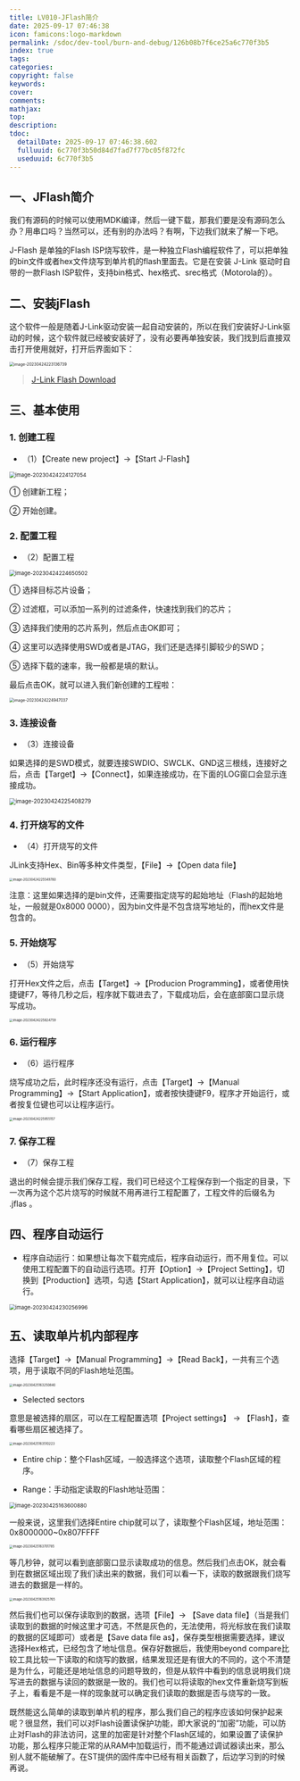 ```yaml
---
title: LV010-JFlash简介
date: 2025-09-17 07:46:38
icon: famicons:logo-markdown
permalink: /sdoc/dev-tool/burn-and-debug/126b08b7f6ce25a6c770f3b5
index: true
tags:
categories:
copyright: false
keywords:
cover:
comments:
mathjax:
top:
description:
tdoc:
  detailDate: 2025-09-17 07:46:38.602
  fulluuid: 6c770f3b50d84d7fad7f77bc05f872fc
  useduuid: 6c770f3b5
---
```


<!-- more -->

## 一、JFlash简介

我们有源码的时候可以使用MDK编译，然后一键下载，那我们要是没有源码怎么办？用串口吗？当然可以，还有别的办法吗？有啊，下边我们就来了解一下吧。

J-Flash 是单独的Flash ISP烧写软件，是一种独立Flash编程软件了，可以把单独的bin文件或者hex文件烧写到单片机的flash里面去。它是在安装 J-Link 驱动时自带的一款Flash ISP软件，支持bin格式、hex格式、srec格式（Motorola的）。

## 二、安装jFlash

这个软件一般是随着J-Link驱动安装一起自动安装的，所以在我们安装好J-Link驱动的时候，这个软件就已经被安装好了，没有必要再单独安装，我们找到后直接双击打开使用就好，打开后界面如下：

<img src="./LV010-JFlash简介/img/image-20230424223136739.png" alt="image-20230424223136739" style="zoom: 50%;" />

>[J-Link Flash Download](https://www.segger.com/products/debug-probes/j-link/technology/flash-download/)

## 三、基本使用

### 1. 创建工程

- （1）【Create new project】&rarr;【Start J-Flash】

<img src="./LV010-JFlash简介/img/image-20230424224127054.png" alt="image-20230424224127054" style="zoom: 67%;" />

① 创建新工程；

② 开始创建。

### 2. 配置工程

- （2）配置工程

<img src="./LV010-JFlash简介/img/image-20230424224650502.png" alt="image-20230424224650502" style="zoom: 67%;" />

① 选择目标芯片设备；

② 过滤框，可以添加一系列的过滤条件，快速找到我们的芯片；

③ 选择我们使用的芯片系列，然后点击OK即可；

④ 这里可以选择使用SWD或者是JTAG，我们还是选择引脚较少的SWD；

⑤ 选择下载的速率，我一般都是填的默认。

最后点击OK，就可以进入我们新创建的工程啦：

<img src="./LV010-JFlash简介/img/image-20230424224947037.png" alt="image-20230424224947037" style="zoom: 50%;" />

### 3. 连接设备

- （3）连接设备

如果选择的是SWD模式，就要连接SWDIO、SWCLK、GND这三根线，连接好之后，点击【Target】&rarr;【Connect】，如果连接成功，在下面的LOG窗口会显示连接成功。

<img src="./LV010-JFlash简介/img/image-20230424225408279.png" alt="image-20230424225408279" style="zoom: 70%;" />

### 4. 打开烧写的文件

- （4）打开烧写的文件

JLink支持Hex、Bin等多种文件类型，【File】&rarr;【Open data file】

<img src="./LV010-JFlash简介/img/image-20230424225549780.png" alt="image-20230424225549780" style="zoom: 40%;" />

注意：这里如果选择的是bin文件，还需要指定烧写的起始地址（Flash的起始地址，一般就是0x8000 0000），因为bin文件是不包含烧写地址的，而hex文件是包含的。

### 5. 开始烧写

- （5）开始烧写

打开Hex文件之后，点击【Target】&rarr;【Producion Programming】，或者使用快捷键F7，等待几秒之后，程序就下载进去了，下载成功后，会在底部窗口显示烧写成功。

<img src="./LV010-JFlash简介/img/image-20230424225824759.png" alt="image-20230424225824759" style="zoom: 40%;" />

### 6. 运行程序

- （6）运行程序

烧写成功之后，此时程序还没有运行，点击【Target】&rarr;【Manual Programming】&rarr;【Start Application】，或者按快捷键F9，程序才开始运行，或者按复位键也可以让程序运行。

<img src="./LV010-JFlash简介/img/image-20230424225955157.png" alt="image-20230424225955157" style="zoom: 40%;" />

### 7. 保存工程

- （7）保存工程

退出的时候会提示我们保存工程，我们可已经这个工程保存到一个指定的目录，下一次再为这个芯片烧写的时候就不用再进行工程配置了，工程文件的后缀名为 .jflas 。

## 四、程序自动运行

- 程序自动运行：如果想让每次下载完成后，程序自动运行，而不用复位。可以使用工程配置下的自动运行选项。打开【Option】&rarr;【Project Setting】，切换到【Production】选项，勾选【Start Application】，就可以让程序自动运行。

<img src="./LV010-JFlash简介/img/image-20230424230256996.png" alt="image-20230424230256996" style="zoom: 67%;" />

## 五、读取单片机内部程序

选择【Target】&rarr;【Manual Programming】&rarr;【Read Back】，一共有三个选项，用于读取不同的Flash地址范围。

<img src="./LV010-JFlash简介/img/image-20230425163250840.png" alt="image-20230425163250840" style="zoom: 40%;" />

- Selected sectors

意思是被选择的扇区，可以在工程配置选项【Project settings】 &rarr; 【Flash】，查看哪些扇区被选择了。

<img src="./LV010-JFlash简介/img/image-20230425163510223.png" alt="image-20230425163510223" style="zoom: 40%;" />

- Entire chip：整个Flash区域，一般选择这个选项，读取整个Flash区域的程序。

- Range：手动指定读取的Flash地址范围：

<img src="./LV010-JFlash简介/img/image-20230425163600880.png" alt="image-20230425163600880" style="zoom: 67%;" />

一般来说，这里我们选择Entire chip就可以了，读取整个Flash区域，地址范围：0x8000000~0x807FFFF

<img src="./LV010-JFlash简介/img/image-20230425163701785.png" alt="image-20230425163701785" style="zoom: 40%;" />

等几秒钟，就可以看到底部窗口显示读取成功的信息。然后我们点击OK，就会看到在数据区域出现了我们读出来的数据，我们可以看一下，读取的数据跟我们烧写进去的数据是一样的。

<img src="./LV010-JFlash简介/img/image-20230425163925765.png" alt="image-20230425163925765" style="zoom: 40%;" />

然后我们也可以保存读取到的数据，选项【File】&rarr; 【Save data file】（当是我们读取到的数据的时候这里才可选，不然是灰色的，无法使用，将光标放在我们读取的数据的区域即可）或者是【Save data file as】，保存类型根据需要选择，建议选择Hex格式，已经包含了地址信息。保存好数据后，我使用beyond compare比较工具比较一下读取的和烧写的数据，结果发现还是有很大的不同的，这个不清楚是为什么，可能还是地址信息的问题导致的，但是从软件中看到的信息说明我们烧写进去的数据与读回的数据是一致的。我们也可以将读取的hex文件重新烧写到板子上，看看是不是一样的现象就可以确定我们读取的数据是否与烧写的一致。

既然能这么简单的读取到单片机的程序，那么我们自己的程序应该如何保护起来呢？很显然，我们可以对Flash设置读保护功能，即大家说的“加密”功能，可以防止对Flash的非法访问，这里的加密是针对整个Flash区域的，如果设置了读保护功能，那么程序只能正常的从RAM中加载运行，而不能通过调试器读出来，那么别人就不能破解了。在ST提供的固件库中已经有相关函数了，后边学习到的时候再说。

